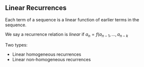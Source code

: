 ## Linear Recurrences
Each term of a sequence is a linear function of earlier terms in the sequence.

We say a recurrence relation is *linear* if $a_{n} = f(a_{n-1}, ..., a_{n-k}$

Two types:
- Linear homogeneous recurrences
- Linear non-homogeneous recurrences

